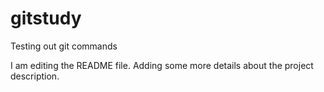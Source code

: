 # gitstudy
Testing out git commands

I am editing the README file. Adding some more
details about the project description.
